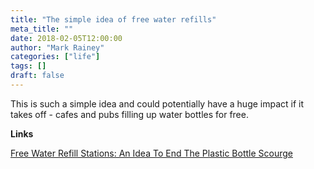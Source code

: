 ```yaml
---
title: "The simple idea of free water refills"
meta_title: ""
date: 2018-02-05T12:00:00
author: "Mark Rainey"
categories: ["life"]
tags: []
draft: false
---
```

This is such a simple idea and could potentially have a huge impact if it takes off - cafes and pubs filling up water bottles for free.

__Links__

[Free Water Refill Stations: An Idea To End The Plastic Bottle Scourge](https://www.fastcompany.com/40522000/free-water-refill-stations-an-idea-to-end-the-plastic-bottle-scourge)
